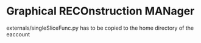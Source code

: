 Graphical RECOnstruction MANager
========

externals/singleSliceFunc.py has to be copied to the home directory of the eaccount
